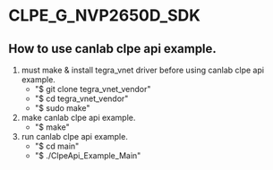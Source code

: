 # CLPE_G_NVP2650D_SDK

## How to use canlab clpe api example.

 1. must make & install tegra_vnet driver before using canlab clpe api example.
    - "$ git clone tegra_vnet_vendor"
    - "$ cd tegra_vnet_vendor"
    - "$ sudo make"
 2. make canlab clpe api example.
	- "$ make"
 3. run canlab clpe api example.
	- "$ cd main"
	- "$ ./ClpeApi_Example_Main"
